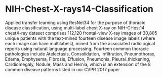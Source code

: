 # NIH-Chest-X-rays14-Classification
Applied transfer learning using ResNet34 for the purpose of thoracic disease classification, using multi-label chest X-ray on NIH-CHest14
chestX-ray dataset comprises 112,120 frontal-view X-ray images of 30,805 unique patients with the text-mined fourteen disease image labels (where each image can have multilabels), mined from the associated radiological reports using natural language processing. Fourteen common thoracic pathologies include Atelectasis, Consolidation, Infiltration, Pneumothorax, Edema, Emphysema, Fibrosis, Effusion, Pneumonia, Pleural_thickening, Cardiomegaly, Nodule, Mass and Hernia, which is an extension of the 8 common disease patterns listed in our CVPR 2017 paper
